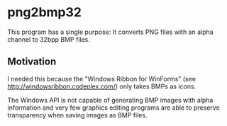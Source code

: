 png2bmp32
=========

This program has a single purpose: It converts PNG files with an alpha channel to 
32bpp BMP files. 

Motivation
----------

I needed this because the "Windows Ribbon for WinForms"
(see http://windowsribbon.codeplex.com/) only takes BMPs as icons.

The Windows API is not capable of generating BMP images with alpha information and very few graphics 
editing programs are able to preserve transparency when saving images 
as BMP files.